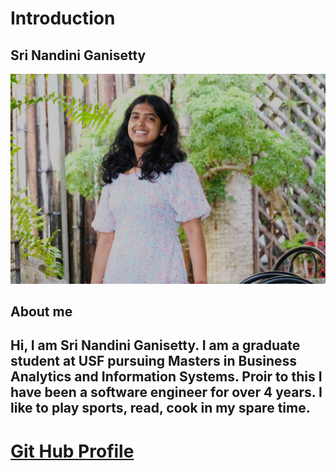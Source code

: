 # Introduction

## Sri Nandini Ganisetty

![My Image](my-image.jpg)

## About me

## Hi, I am Sri Nandini Ganisetty. I am a graduate student at USF pursuing Masters in Business Analytics and Information Systems. Proir to this I have been a software engineer for over 4 years. I like to play sports, read, cook in my spare time.

# [Git Hub Profile](https://github.com/SriNandini99)